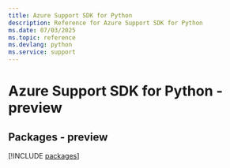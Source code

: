 ```yaml
---
title: Azure Support SDK for Python
description: Reference for Azure Support SDK for Python
ms.date: 07/03/2025
ms.topic: reference
ms.devlang: python
ms.service: support
---
```

# Azure Support SDK for Python - preview
## Packages - preview
[!INCLUDE [packages](support-index.md)]